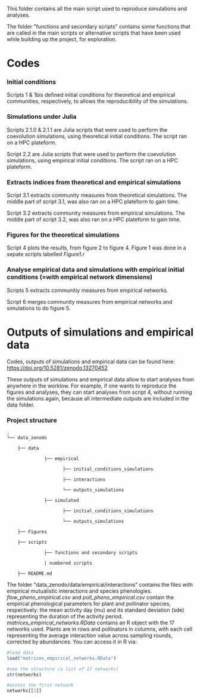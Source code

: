 This folder contains all the main script used to reproduce simulations and analyses.

The folder "functions and secondary scripts" contains some functions that are called in the main scripts or alternative scripts that have been used while building up the project, for exploration.

# Codes

### Initial conditions

Scripts 1 & 1bis defined initial conditions for theoretical and empirical communities, respectively, to allows the reproducibility of the simulations.

### Simulations under Julia

Scripts 2.1.0 & 2.1.1 are Julia scripts that were used to perform the coevolution simulations, using theoretical initial conditions. The script ran on a HPC plateform.

Script 2.2 are Julia scripts that were used to perform the coevolution simulations, using empirical initial conditions. The script ran on a HPC plateform.

### Extracts indices from theoretical and empirical simulations 

Script 3.1 extracts community measures from theoretical simulations. The middle part of script 3.1, was also ran on a HPC plateform to gain time.

Script 3.2 extracts community measures from empirical simulations. The middle part of script 3.2, was also ran on a HPC plateform to gain time.

### Figures for the theoretical simulations 

Script 4 plots the results, from figure 2 to figure 4. Figure 1 was done in a sepate scripts labelled *Figure1.r*

### Analyse empirical data and simulations with empirical initial conditions (=with empirical network dimensions) 

Scripts 5 extracts communitiy measures from empirical networks. 

Script 6 merges community measures from empirical networks and simulations to do figure 5.

# Outputs of simulations and empirical data

Codes, outputs of simulations and empirical data can be found here: https://doi.org/10.5281/zenodo.13270452

These outputs of simulations and empirical data allow to start analyses from anywhere in the worklow. For example, if one wants to reproduce the figures and analyses, they can start analyses from script 4, without running the simulations again, because all intermediate outputs are included in the data folder.

### Project structure
```
.
└── data_zenodo

    ├── data
    
              ├── empirical
              
                     ├── initial_conditions_simulations
                     
                     ├── interactions
                     
                     └── outputs_simulations
                     
              ├── simulated
              
                     ├── initial_conditions_simulations
                     
                     └── outputs_simulations
                     
    ├── Figures
    
    ├── scripts
    
              ├── functions and secondary scripts
              
              | numbered scripts
              
    ├── README.md
```
The folder "data_zenodo/data/empirical/interactions" contains the files with empirical mutualistic interactions and species phenologies. *flow_pheno_empirical.csv* and *poll_pheno_empirical.csv* contain the empirical phenological parameters for plant and pollinator species, respectively: the mean activity day (mu) and its standard deviation (sde) representing the duration of the activity period. *matrices_empirical_networks.RData* contains an R object with the 17 networks used. Plants are in rows and pollinators in columns, with each cell representing the average interaction value across sampling rounds, corrected by abundances. You can access it in R via:

```R
#load data
load("matrices_empirical_networks.RData")

#see the structure (a list of 17 networks)
str(networks)

#access the first network
networks[[1]]
```
